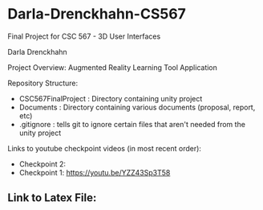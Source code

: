 # Darla-Drenckhahn-CS567

Final Project for CSC 567 - 3D User Interfaces

Darla Drenckhahn

Project Overview: Augmented Reality Learning Tool Application

Repository Structure:
- CSC567FinalProject : Directory containing unity project
- Documents : Directory containing various documents (proposal, report, etc)
- .gitignore : tells git to ignore certain files that aren't needed from the unity project

Links to youtube checkpoint videos (in most recent order):
- Checkpoint 2:
- Checkpoint 1: https://youtu.be/YZZ43Sp3T58

Link to Latex File:
- 
